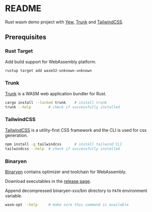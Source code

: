 # README

Rust wasm demo project with [Yew](https://yew.rs/), [Trunk](https://trunkrs.dev/) and [TailwindCSS](https://tailwindcss.com/).

## Prerequisites

### Rust Target
Add build support for WebAssembly platform.
```sh
rustup target add wasm32-unknown-unknown
```

### Trunk
[Trunk](https://trunkrs.dev/) is a WASM web application bundler for Rust.
```sh
cargo install --locked trunk    # install trunk
trunk --help        # check if successfully installed
```

### TailwindCSS
[TailwindCSS](https://tailwindcss.com/) is a utility-first CSS framework and the CLI is used for css generation.
```sh
npm install -g tailwindcss      # install tailwind CLI
tailwindcss --help  # check if successfully installed
```

### Binaryen
[Binaryen](https://github.com/WebAssembly/binaryen) contains optimizer and toolchain for WebAssembly.

Download executables in the [release page](https://github.com/WebAssembly/binaryen/releases).

Append decompressed binaryen-xxx/bin directory to `PATH` environment variable.

```sh
wasm-opt --help     # make sure this command is available
```
